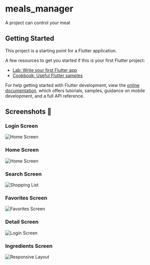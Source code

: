 # meals_manager

A project can control your meal

## Getting Started

This project is a starting point for a Flutter application.

A few resources to get you started if this is your first Flutter project:

- [Lab: Write your first Flutter app](https://docs.flutter.dev/get-started/codelab)
- [Cookbook: Useful Flutter samples](https://docs.flutter.dev/cookbook)

For help getting started with Flutter development, view the
[online documentation](https://docs.flutter.dev/), which offers tutorials,
samples, guidance on mobile development, and a full API reference.

## Screenshots 📸

### Login Screen
![Home Screen](assets/Picture1.jpg)

### Home Screen
![Home Screen](assets/Picture2.jpg)

### Search Screen
![Shopping List](assets/Picture3.jpg)

### Favorites Screen
![Favorites Screen](assets/Picture4.jpg)

### Detail Screen
![Login Screen](assets/Picture5.jpg)

### Ingredients Screen
![Responsive Layout](assets/Picture6.jpg)
